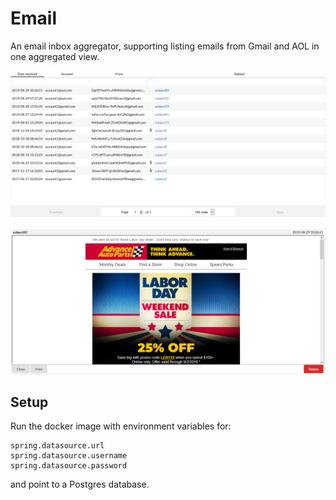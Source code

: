 # Email

An email inbox aggregator, supporting listing emails from Gmail and AOL in one aggregated view.

![Email list](img/list.png)

![Single email](img/singleemail.png)

## Setup

Run the docker image with environment variables for:
```
spring.datasource.url
spring.datasource.username
spring.datasource.password
```
and point to a Postgres database.